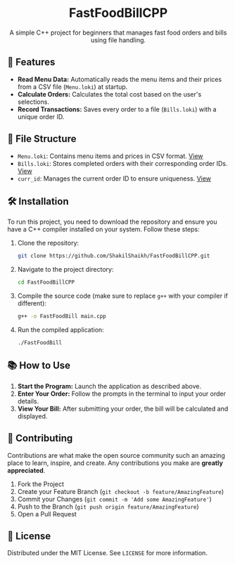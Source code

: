 
<h1 align="center">FastFoodBillCPP</h1>

<p align="center">
  A simple C++ project for beginners that manages fast food orders and bills using file handling.
</p>

## 🚀 Features

- **Read Menu Data:** Automatically reads the menu items and their prices from a CSV file (`Menu.loki`) at startup.
- **Calculate Orders:** Calculates the total cost based on the user's selections.
- **Record Transactions:** Saves every order to a file (`Bills.loki`) with a unique order ID.

## 📁 File Structure

- `Menu.loki`: Contains menu items and prices in CSV format. [View](https://github.com/ShakilShaikh/FastFoodBillCPP/blob/master/Menu.loki)
- `Bills.loki`: Stores completed orders with their corresponding order IDs. [View](https://github.com/ShakilShaikh/FastFoodBillCPP/blob/master/Bills.loki)
- `curr_id`: Manages the current order ID to ensure uniqueness. [View](https://github.com/ShakilShaikh/FastFoodBillCPP/blob/master/curr_id)

## 🛠️ Installation

To run this project, you need to download the repository and ensure you have a C++ compiler installed on your system. Follow these steps:

1. Clone the repository:
   ```bash
   git clone https://github.com/ShakilShaikh/FastFoodBillCPP.git
   ```
2. Navigate to the project directory:
   ```bash
   cd FastFoodBillCPP
   ```
3. Compile the source code (make sure to replace `g++` with your compiler if different):
   ```bash
   g++ -o FastFoodBill main.cpp
   ```
4. Run the compiled application:
   ```bash
   ./FastFoodBill
   ```

## 📚 How to Use

1. **Start the Program:** Launch the application as described above.
2. **Enter Your Order:** Follow the prompts in the terminal to input your order details.
3. **View Your Bill:** After submitting your order, the bill will be calculated and displayed.

## 🤝 Contributing

Contributions are what make the open source community such an amazing place to learn, inspire, and create. Any contributions you make are **greatly appreciated**.

1. Fork the Project
2. Create your Feature Branch (`git checkout -b feature/AmazingFeature`)
3. Commit your Changes (`git commit -m 'Add some AmazingFeature'`)
4. Push to the Branch (`git push origin feature/AmazingFeature`)
5. Open a Pull Request

## 📜 License

Distributed under the MIT License. See `LICENSE` for more information.
